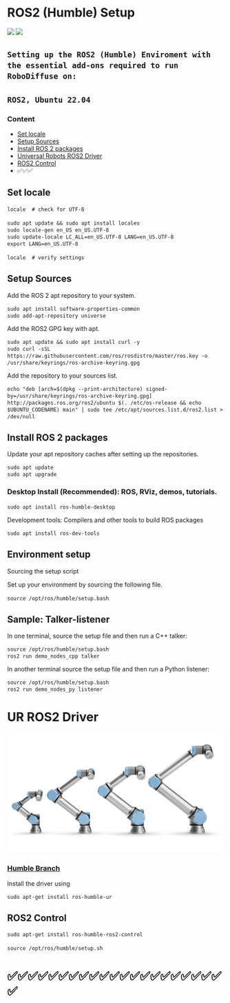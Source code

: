 ROS2 (Humble) Setup
=========================


![](https://roboticsbackend.com/wp-content/uploads/2022/04/ros_logo.png)  ![](https://docs.ros.org/en/humble/_static/humble-small.png) 

## 

## `Setting up the ROS2 (Humble) Enviroment with the essential add-ons required to run RoboDiffuse on:`

## `ROS2, Ubuntu 22.04`

### Content
- [Set locale](#set-locale)
- [Setup Sources](#setup-sources)
- [Install ROS 2 packages](#install-ros-2-packages)
- [Universal Robots ROS2 Driver](#universal-robots-ros2-driver)
- [ROS2 Control](#ros2-control)
- ✅✅✅


##     Set locale

    locale  # check for UTF-8

    sudo apt update && sudo apt install locales
    sudo locale-gen en_US en_US.UTF-8
    sudo update-locale LC_ALL=en_US.UTF-8 LANG=en_US.UTF-8
    export LANG=en_US.UTF-8

    locale  # verify settings


## Setup Sources

Add the ROS 2 apt repository to your system.

    sudo apt install software-properties-common
    sudo add-apt-repository universe

Add the ROS2 GPG key with apt.

    sudo apt update && sudo apt install curl -y
    sudo curl -sSL https://raw.githubusercontent.com/ros/rosdistro/master/ros.key -o /usr/share/keyrings/ros-archive-keyring.gpg

Add the repository to your sources list.

    echo "deb [arch=$(dpkg --print-architecture) signed-by=/usr/share/keyrings/ros-archive-keyring.gpg] http://packages.ros.org/ros2/ubuntu $(. /etc/os-release && echo $UBUNTU_CODENAME) main" | sudo tee /etc/apt/sources.list.d/ros2.list > /dev/null


## Install ROS 2 packages

Update your apt repository caches after setting up the repositories.

    sudo apt update
    sudo apt upgrade

### Desktop Install (Recommended): ROS, RViz, demos, tutorials.

    sudo apt install ros-humble-desktop

Development tools: Compilers and other tools to build ROS packages

    sudo apt install ros-dev-tools

## Environment setup

Sourcing the setup script

Set up your environment by sourcing the following file.

`source /opt/ros/humble/setup.bash`



## Sample: Talker-listener

In one terminal, source the setup file and then run a C++ talker:

    source /opt/ros/humble/setup.bash
    ros2 run demo_nodes_cpp talker

In another terminal source the setup file and then run a Python listener:

    source /opt/ros/humble/setup.bash
    ros2 run demo_nodes_py listener


# UR ROS2 Driver

![](https://github.com/UniversalRobots/Universal_Robots_ROS2_Driver/blob/main/ur_robot_driver/doc/installation/initial_setup_images/e-Series.jpg)

### [Humble Branch](https://github.com/UniversalRobots/Universal_Robots_ROS2_Driver/tree/humble)

Install the driver using

    sudo apt-get install ros-humble-ur


## ROS2 Control

    sudo apt-get install ros-humble-ros2-control

    source /opt/ros/humble/setup.sh


#        ✅✅✅✅✅✅✅✅✅✅✅✅✅✅✅✅✅✅✅✅✅✅
